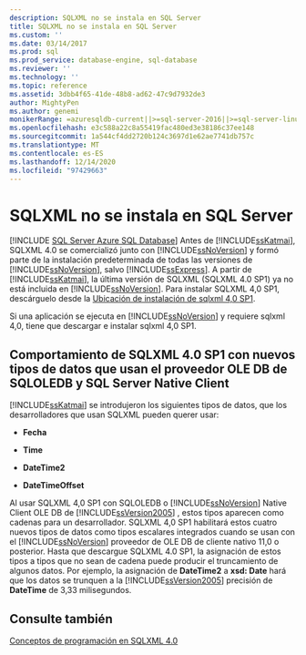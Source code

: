 ```yaml
---
description: SQLXML no se instala en SQL Server
title: SQLXML no se instala en SQL Server
ms.custom: ''
ms.date: 03/14/2017
ms.prod: sql
ms.prod_service: database-engine, sql-database
ms.reviewer: ''
ms.technology: ''
ms.topic: reference
ms.assetid: 3dbb4f65-41de-48b8-ad62-47c9d7932de3
author: MightyPen
ms.author: genemi
monikerRange: =azuresqldb-current||>=sql-server-2016||>=sql-server-linux-2017||=azuresqldb-mi-current
ms.openlocfilehash: e3c588a22c8a55419fac480ed3e38186c37ee148
ms.sourcegitcommit: 1a544cf4dd2720b124c3697d1e62ae7741db757c
ms.translationtype: MT
ms.contentlocale: es-ES
ms.lasthandoff: 12/14/2020
ms.locfileid: "97429663"
---
```

# <a name="sqlxml-is-not-installed-in-sql-server"></a>SQLXML no se instala en SQL Server
[!INCLUDE [SQL Server Azure SQL Database](../../includes/applies-to-version/sql-asdb.md)]
  Antes de [!INCLUDE[ssKatmai](../../includes/sskatmai-md.md)], SQLXML 4.0 se comercializó junto con [!INCLUDE[ssNoVersion](../../includes/ssnoversion-md.md)] y formó parte de la instalación predeterminada de todas las versiones de [!INCLUDE[ssNoVersion](../../includes/ssnoversion-md.md)], salvo [!INCLUDE[ssExpress](../../includes/ssexpress-md.md)]. A partir de [!INCLUDE[ssKatmai](../../includes/sskatmai-md.md)], la última versión de SQLXML (SQLXML 4.0 SP1) ya no está incluida en [!INCLUDE[ssNoVersion](../../includes/ssnoversion-md.md)]. Para instalar SQLXML 4,0 SP1, descárguelo desde la [Ubicación de instalación de sqlxml 4,0 SP1](https://www.microsoft.com/download/details.aspx?id=30403).  
  
 Si una aplicación se ejecuta en [!INCLUDE[ssNoVersion](../../includes/ssnoversion-md.md)] y requiere sqlxml 4,0, tiene que descargar e instalar sqlxml 4,0 SP1.  
  
## <a name="sqlxml-40-sp1-behavior-with-new-data-types-using-sqloledb-and-sql-server-native-client-ole-db-provider"></a>Comportamiento de SQLXML 4.0 SP1 con nuevos tipos de datos que usan el proveedor OLE DB de SQLOLEDB y SQL Server Native Client  
 [!INCLUDE[ssKatmai](../../includes/sskatmai-md.md)] se introdujeron los siguientes tipos de datos, que los desarrolladores que usan SQLXML pueden querer usar:  
  
-   **Fecha**  
  
-   **Time**  
  
-   **DateTime2**  
  
-   **DateTimeOffset**  
  
 Al usar SQLXML 4,0 SP1 con SQLOLEDB o [!INCLUDE[ssNoVersion](../../includes/ssnoversion-md.md)] Native Client OLE DB de [!INCLUDE[ssVersion2005](../../includes/ssversion2005-md.md)] , estos tipos aparecen como cadenas para un desarrollador. SQLXML 4,0 SP1 habilitará estos cuatro nuevos tipos de datos como tipos escalares integrados cuando se usan con el [!INCLUDE[ssNoVersion](../../includes/ssnoversion-md.md)] proveedor de OLE DB de cliente nativo 11,0 o posterior. Hasta que descargue SQLXML 4.0 SP1, la asignación de estos tipos a tipos que no sean de cadena puede producir el truncamiento de algunos datos. Por ejemplo, la asignación de **DateTime2** a **xsd: Date** hará que los datos se trunquen a la [!INCLUDE[ssVersion2005](../../includes/ssversion2005-md.md)] precisión de **DateTime** de 3,33 milisegundos.  
  
## <a name="see-also"></a>Consulte también  
 [Conceptos de programación en SQLXML 4.0](../../relational-databases/sqlxml/sqlxml-4-0-programming-concepts.md)  
  
  
